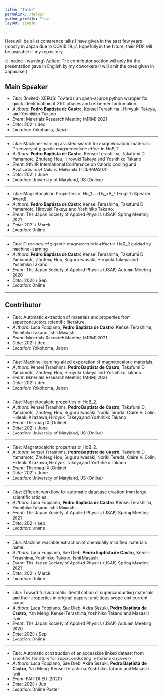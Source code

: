 ```yaml
---
title: "Talks"
permalink: /talks/
author_profile: True
layout: single    

---
```

Here will be a list conference talks I have given in the past few years (mostly in Japan due to COVID 19.).\\
Hopefully in the future, their PDF will be available in my repository.

{: .notice--warning}
_Notice_: The contributor section will only list the presentation gave in English by my coworkers (I will omit the ones given in Japanase.)

## Main Speaker

* _Title_: (Invited) XERUS: Towards an open-source python wrapper for quick identification of XRD phases and refinement automation.
* _Authors_: **Pedro Baptista de Castro**, Kensei Terashima , Hiroyuki Takeya, and  Yoshihiko Takano
* _Event_: Materials Research Meeting (MRM) 2021 
* _Date_: 2021 / dec
* _Location_: Yokohama, Japan

---
* _Title_: Machine-learning assisted search for magnetocaloric materials: Discovery of gigantic magnetocaloric effect in HoB$\_{2}$.
* _Authors_: **Pedro Baptista de Castro**, Kensei Terashima, Takafumi D Yamamoto, Zhufeng Hou, Hiroyuki Takeya and Yoshihiko Takano
* _Event_: 9th IIR International Conference on Caloric Cooling
and Applications of Caloric Materials (THERMAG IX)
* _Date_: 2021 / June
* _Location_: University of Maryland, US (Online)

---
* _Title_: Magnetocaloric Properties of Ho$\_{1-x}$Dy$\_{x}$B$\_{2}$ (English Speaker Award).
* _Authors_: **Pedro Baptista de Castro**,Kensei Terashima, Takafumi D Yamamoto, Hiroyuki Takeya and Yoshihiko Takano.
* _Event_: The Japan Society of Applied Physics (JSAP) Spring Meeting 2021
* _Date_: 2021 / March
* _Location_: Online

---

* _Title_: Discovery of gigantic magnetocaloric effect in HoB$\_{2}$ guided by machine-learning
* _Authors_: **Pedro Baptista de Castro**,Kensei Terashima, Takafumi D Yamamoto, Zhufeng Hou, Suguru Iwasaki, Hiroyuki Takeya and Yoshihiko Takano
* _Event_: The Japan Society of Applied Physics (JSAP) Autumn Meeting 2020
* _Date_: 2020 / Sep
* _Location_: Online



---
## Contributor

* _Title_: Automatic extraction of materials and properties from superconductors scientific literature.
* _Authors_:  Luca Foppiano, **Pedro Baptista de Castro**, Kensei Terashima, Yoshihiko Takano, Ishii Masashi
* _Event_: Materials Research Meeting (MRM) 2021 
* _Date_: 2021 / dec
* _Location_: Yokohoma, Japan

---
* _Title_: Machine-learning-aided exploration of magnetocaloric materials.
* _Authors_:  Kensei Terashima, **Pedro Baptista de Castro**, Takafumi D Yamamoto, Zhufeng Hou, Hiroyuki Takeya and Yoshihiko Takano.
* _Event_: Materials Research Meeting (MRM) 2021 
* _Date_: 2021 / dec
* _Location_: Yokohoma, Japan

---
* _Title_: Magnetocaloric properties of HoB$\_{2}$.
* _Authors_:  Kensei Terashima, **Pedro Baptista de Castro**, Takafumi D. Yamamoto, Zhufeng Hou, Suguru Iwasaki, Noriki Terada, Claire V. Colin, Hideaki Kitazawa, Hiroyuki Takeya,and Yoshihiko Takano
* _Event_: Thermag IX (Online)
* _Date_: 2021 / June
* _Location_: University of Maryland, US (Online)

---
* _Title_: Magnetocaloric properties of HoB$\_{2}$.
* _Authors_:  Kensei Terashima, **Pedro Baptista de Castro**, Takafumi D. Yamamoto, Zhufeng Hou, Suguru Iwasaki, Noriki Terada, Claire V. Colin, Hideaki Kitazawa, Hiroyuki Takeya,and Yoshihiko Takano
* _Event_: Thermag IX (Online)
* _Date_: 2021 / June
* _Location_: University of Maryland, US (Online)

---

* _Title_: Efficient workflow for automatic database creation from large scientific articles.
* _Authors_: Luca Foppiano, **Pedro Baptista de Castro**, Kensei Terashima, Yoshihiko Takano, Ishii Masashi.
* _Event_: The Japan Society of Applied Physics (JSAP) Spring Meeting 2021
* _Date_: 2021 / sep
* _Location_: Online

---

* _Title_: Machine readable extraction of chemically modified materials name.
* _Authors_: Luca Foppiano, Sae Dieb, **Pedro Baptista de Castro**, Kensei Terashima, Yoshihiko Takano, Ishii Masashi
* _Event_: The Japan Society of Applied Physics (JSAP) Spring Meeting 2021
* _Date_: 2021 / March
* _Location_: Online

---
* _Title_: Toward full automatic identification of superconducting materials and their properties in original papers: ambitious scope and current status
* _Authors_: Luca Foppiano, Sae Dieb, Akira Suzuki, **Pedro Baptista de Castro**, Yan Meng, Kensei Terashima,Yoshihiko Takano and Masashi Ishii
* _Event_: The Japan Society of Applied Physics (JSAP) Autumn Meeting 2020
* _Date_: 2020 / Sep
* _Location_: Online

---
* _Title_: Automatic construction of an accessible linked dataset from scientific literature for superconducting materials discovery
* _Authors_: Luca Foppiano, Sae Dieb, Akira Suzuki, **Pedro Baptista de Castro**, Yan Meng, Kensei Terashima,Yoshihiko Takano and Masashi Ishii
* _Event_: FAIR DI EU (2020)
* _Date_: 2020 / Jun
* _Location_: Online Poster


